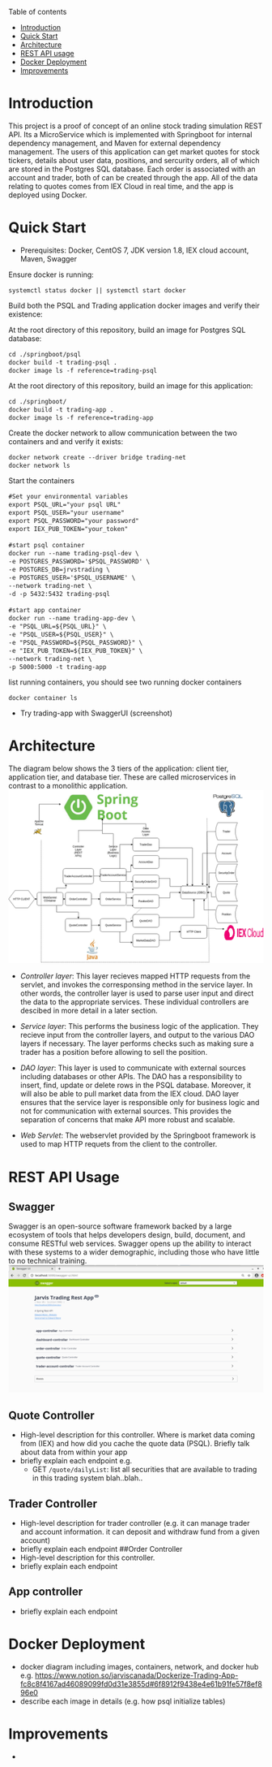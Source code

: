 Table of contents
* [Introduction](#introduction)
* [Quick Start](#quick-start)
* [Architecture](#architecture)
* [REST API usage](#rest-api-usage)
* [Docker Deployment](#docker-deployment)
* [Improvements](#improvements)

# Introduction
This project is a proof of concept of an online stock trading simulation REST API. Its a MicroService which is implemented with Springboot for internal dependency management, and Maven for 
external dependency management. The users of this application can get market quotes for stock tickers, details about user data, 
positions, and sercurity orders, all of which are stored in the Postgres SQL database. Each order is associated with an account and 
trader, both of can be created through the app. All of the data relating to quotes comes from IEX Cloud in real time, and the app
is deployed using Docker. 

# Quick Start
- Prerequisites: Docker, CentOS 7, JDK version 1.8, IEX cloud account, Maven, Swagger

Ensure docker is running:
```
systemctl status docker || systemctl start docker
```


Build both the PSQL and Trading application docker images and verify their existence:


At the root directory of this repository, build an image for Postgres SQL database:
```
cd ./springboot/psql 
docker build -t trading-psql .
docker image ls -f reference=trading-psql
```
At the root directory of this repository,  build an image for this application:
```
cd ./springboot/
docker build -t trading-app . 
docker image ls -f reference=trading-app
```

Create the docker network to allow communication between the two containers and and verify it exists:

```
docker network create --driver bridge trading-net
docker network ls
```
Start the containers
```
#Set your environmental variables
export PSQL_URL="your psql URL"
export PSQL_USER="your username"
export PSQL_PASSWORD="your password"
export IEX_PUB_TOKEN="your_token"

#start psql container
docker run --name trading-psql-dev \
-e POSTGRES_PASSWORD='$PSQL_PASSWORD' \
-e POSTGRES_DB=jrvstrading \
-e POSTGRES_USER='$PSQL_USERNAME' \
--network trading-net \
-d -p 5432:5432 trading-psql

#start app container
docker run --name trading-app-dev \
-e "PSQL_URL=${PSQL_URL}" \
-e "PSQL_USER=${PSQL_USER}" \
-e "PSQL_PASSWORD=${PSQL_PASSWORD}" \
-e "IEX_PUB_TOKEN=${IEX_PUB_TOKEN}" \
--network trading-net \
-p 5000:5000 -t trading-app
```
list running containers, you should see two running docker containers
```
docker container ls
```
- Try trading-app with SwaggerUI (screenshot)

# Architecture
The diagram below shows the 3 tiers of the application: client tier, application tier, and database tier. These are called microservices in contrast to a monolithic application.
![Diagram](diagram.png)

  - *Controller layer*: This layer recieves mapped HTTP requests from the servlet, and invokes the corresponsing method in the service layer. In other words, the controller layer is used to parse user input and direct the data to the appropriate services. These individual controllers are descibed in more detail in a later section.
  
  - *Service layer*: This performs the business logic of the application. They recieve input from the controller layers, and output to the various DAO layers if necessary. The layer performs checks such as making sure a trader has a position before allowing to sell the position.
 
   - *DAO layer*: This layer is used to communicate with external sources including databases or other APIs. The DAO has a  responsibility to insert, find, update or delete rows in the PSQL database. Moreover, it will also be able to pull market data from the IEX cloud. DAO layer ensures that the service layer is responsible only for business logic and not for communication with external sources. This provides the separation of concerns that make API more robust and scalable.
   
   - *Web Servlet*: The webservlet provided by the Springboot framework is used to map HTTP requets from the client to the controller.


# REST API Usage
## Swagger
Swagger is an open-source software framework backed by a large ecosystem of tools that helps developers design, build, document, and consume RESTful web services. Swagger opens up the ability to interact with these systems to a wider demographic, including those who have little to no technical training. 
![Diagram](swaggerscreenshot.png)

## Quote Controller
- High-level description for this controller. Where is market data coming from (IEX) and how did you cache the quote data (PSQL). Briefly talk about data from within your app
- briefly explain each endpoint
  e.g.
  - GET `/quote/dailyList`: list all securities that are available to trading in this trading system blah..blah..
## Trader Controller
- High-level description for trader controller (e.g. it can manage trader and account information. it can deposit and withdraw fund from a given account)
- briefly explain each endpoint
##Order Controller
- High-level description for this controller.
- briefly explain each endpoint
## App controller
- briefly explain each endpoint


# Docker Deployment
- docker diagram including images, containers, network, and docker hub
e.g. https://www.notion.so/jarviscanada/Dockerize-Trading-App-fc8c8f4167ad46089099fd0d31e3855d#6f8912f9438e4e61b91fe57f8ef896e0
- describe each image in details (e.g. how psql initialize tables)

# Improvements
-
